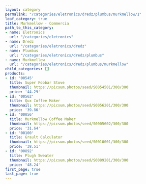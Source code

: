 ```yaml
---
layout: category
permalink: "/categories/eletronics/dredz/plumbus/murkmellow/1"
leaf_category: true
title: Murkmellow - Commercia
path_to_this_category:
- name: Eletronics
  url: "/categories/eletronics"
- name: Dredz
  url: "/categories/eletronics/dredz"
- name: Plumbus
  url: "/categories/eletronics/dredz/plumbus"
- name: Murkmellow
  url: "/categories/eletronics/dredz/plumbus/murkmellow"
child_categories: []
products:
- id: '00545'
  title: Super Foobar Stove
  thumbnail: https://picsum.photos/seed/S0054501/300/300
  price: '44.29'
- id: '00562'
  title: Qux Coffee Maker
  thumbnail: https://picsum.photos/seed/S0056201/300/300
  price: '39.86'
- id: '00056'
  title: Murkmellow Coffee Maker
  thumbnail: https://picsum.photos/seed/S0005602/300/300
  price: '31.64'
- id: '00100'
  title: Grault Calculator
  thumbnail: https://picsum.photos/seed/S0010001/300/300
  price: '38.51'
- id: '00892'
  title: Plugh Sweater
  thumbnail: https://picsum.photos/seed/S0089201/300/300
  price: '48.24'
first_page: true
last_page: true
---
```

